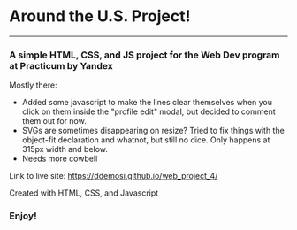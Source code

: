 # Around the U.S. Project!
--------------------------------
### A simple HTML, CSS, and JS project for the Web Dev program at Practicum by Yandex

Mostly there:
* Added some javascript to make the lines clear themselves when you click on them inside the "profile edit" modal, but decided to comment them out for now.
* SVGs are sometimes disappearing on resize? Tried to fix things with the object-fit declaration and whatnot, but still no dice. Only happens at 315px width and below.
* Needs more cowbell


Link to live site:
https://ddemosi.github.io/web_project_4/

Created with HTML, CSS, and Javascript

### Enjoy!
